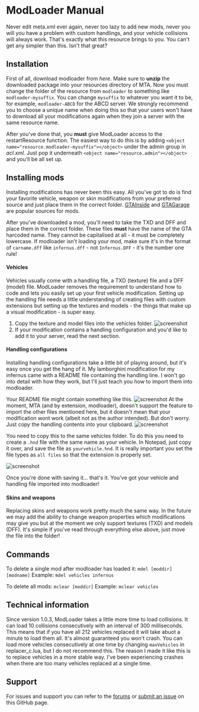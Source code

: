 ModLoader Manual
=========================

Never edit meta.xml ever again, never too lazy to add new mods, never you will you have a problem with custom handlings, and your vehicle collisions will always work. That's exactly what this resource brings to you. You can't get any simpler than this. Isn't that great?

Installation
------------

First of all, download modloader from *here*. Make sure to **unzip** the downloaded package into your resources directory of MTA. Now you must change the folder of the resource from `modloader` to something like `modloader-mysuffix`. You can change `mysuffix` to whatever you want it to be, for example, `modloader-ABCD` for the ABCD server. We strongly recommend you to choose a unique name when doing this so that your users won't have to download all your modifications again when they join a server with the same resource name.

After you've done that, you **must** give ModLoader access to the restartResource function. The easiest way to do this is by adding `<object name="resource.modloader-mysuffix"></object>` under the admin group in _acl.xml_. Just pop it underneath `<object name="resource.admin"></object>` and you'll be all set up.

Installing mods
---------------

Installing modifications has never been this easy. All you've got to do is find your favorite vehicle, weapon or skin modifications from your preferred source and just place them in the correct folder. [GTAInside][3] and [GTAGarage][4] are popular sources for mods.

After you've downloaded a mod, you'll need to take the TXD and DFF and place them in the correct folder. These files **must** have the name of the GTA harcoded name. They cannot be capitalised at all - it must be completely lowercase. If modloader isn't loading your mod, make sure it's in the format of `carname.dff` like `infernus.dff` - not `Infernus.DFF` - it's the number one rule!

#### Vehicles
Vehicles usually come with a handling file, a TXD (texture) file and a DFF (model) file. ModLoader removes the requirement to understand how to code and lets you easily set up your first vehicle modification. Setting up the handling file needs a little understanding of creating files with custom extensions but setting up the textures and models - the things that make up a visual modification - is super easy.

1. Copy the texture and model files into the vehicles folder. ![screenshot](http://puu.sh/6nkEz.png)
2. If your modification contains a handling configuration and you'd like to add it to your server, read the next section.

#### Handling configurations
Installing handling configurations take a little bit of playing around, but it's easy once you get the hang of it. My lamborghini modification for my infernus came with a README file containing the handling line. I won't go into detail with how they work, but I'll just teach you how to import them into modloader.

Your README file might contain something like this. ![screenshot](http://puu.sh/6nlN9.png)
At the moment, MTA (and by extension, modloader), doesn't support the feature to import the other files mentioned here, but it doesn't mean that your modification wont work (albeit not as the author intended). But don't worry. Just copy the handling contents into your clipboard. ![screenshot](http://puu.sh/6nmL0.png)

You need to copy this to the same vehicles folder. To do this you need to create a `.hnd` file with the same name as your vehicle. In Notepad, just copy it over, and save the file as `yourvehicle.hnd`. It is really important you set the file types as `all files` so that the extension is properly set.

![screenshot](http://puu.sh/6nmef.png)

Once you're done with saving it... that's it. You've got your vehicle and handling file imported into modloader!

#### Skins and weapons
Replacing skins and weapons work pretty much the same way. In the future we may add the ability to change weapon properties which modifications may give you but at the moment we only support textures (TXD) and models (DFF). It's simple if you've read through everything else above, just move the file into the folder!

Commands
-----

To delete a single mod after modloader has loaded it: `mdel [moddir] [modname]`
Example: `mdel vehicles infernus`

To delete all mods: `mclear [moddir]`
Example: `mclear vehicles`

Technical information
---------------------
Since version 1.0.3, ModLoader takes a little more time to load collisions. It can load 10 collisions consecutively with an interval of 300 milliseconds. This means that if you have all 212 vehicles replaced it will take abuot a minute to load them all. It's almost guaranteed you won't crash.
You can load more vehicles consecutively at one time by changing `maxVehicles` in replacer_c.lua, but I do not recommend this. 
The reason I made it like this is to replace vehicles in a more stable way. I've been experiencing crashes when there are too many vehicles replaced at a single time.

Support
-------

For issues and support you can refer to the [forums][1] or [submit an issue][2] on this GitHub page.


[1]: http://forum.mtasa.com/viewtopic.php?f=108&t=36481
[2]: https://github.com/Deltanic/modloader/issues
[3]: http://www.gtainside.com/en/
[4]: http://www.gtagarage.com/
